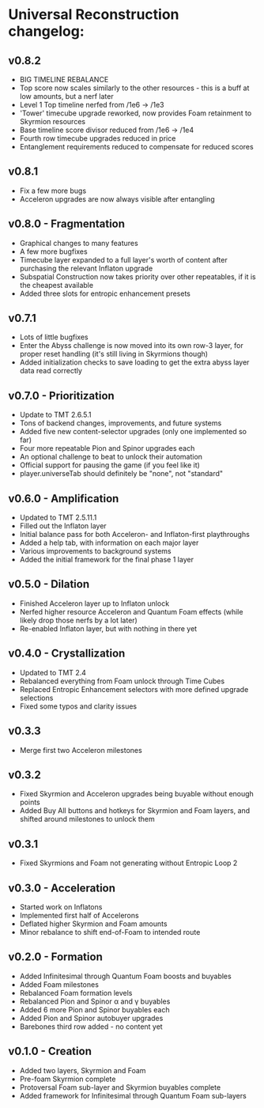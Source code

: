 # Universal Reconstruction changelog:

## v0.8.2
- BIG TIMELINE REBALANCE
- Top score now scales similarly to the other resources - this is a buff at low amounts, but a nerf later
- Level 1 Top timeline nerfed from /1e6 -> /1e3
- 'Tower' timecube upgrade reworked, now provides Foam retainment to Skyrmion resources
- Base timeline score divisor reduced from /1e6 -> /1e4
- Fourth row timecube upgrades reduced in price
- Entanglement requirements reduced to compensate for reduced scores

## v0.8.1
- Fix a few more bugs
- Acceleron upgrades are now always visible after entangling

## v0.8.0 - Fragmentation
- Graphical changes to many features
- A few more bugfixes
- Timecube layer expanded to a full layer's worth of content after purchasing the relevant Inflaton upgrade
- Subspatial Construction now takes priority over other repeatables, if it is the cheapest available
- Added three slots for entropic enhancement presets

## v0.7.1
- Lots of little bugfixes
- Enter the Abyss challenge is now moved into its own row-3 layer, for proper reset handling (it's still living in Skyrmions though)
- Added initialization checks to save loading to get the extra abyss layer data read correctly

## v0.7.0 - Prioritization
- Update to TMT 2.6.5.1
- Tons of backend changes, improvements, and future systems
- Added five new content-selector upgrades (only one implemented so far)
- Four more repeatable Pion and Spinor upgrades each
- An optional challenge to beat to unlock their automation
- Official support for pausing the game (if you feel like it)
- player.universeTab should definitely be "none", not "standard"

## v0.6.0 - Amplification
- Updated to TMT 2.5.11.1
- Filled out the Inflaton layer
- Initial balance pass for both Acceleron- and Inflaton-first playthroughs
- Added a help tab, with information on each major layer
- Various improvements to background systems
- Added the initial framework for the final phase 1 layer

## v0.5.0 - Dilation
- Finished Acceleron layer up to Inflaton unlock
- Nerfed higher resource Acceleron and Quantum Foam effects (while likely drop those nerfs by a lot later)
- Re-enabled Inflaton layer, but with nothing in there yet

## v0.4.0 - Crystallization
- Updated to TMT 2.4
- Rebalanced everything from Foam unlock through Time Cubes
- Replaced Entropic Enhancement selectors with more defined upgrade selections
- Fixed some typos and clarity issues

## v0.3.3
- Merge first two Acceleron milestones

## v0.3.2
- Fixed Skyrmion and Acceleron upgrades being buyable without enough points
- Added Buy All buttons and hotkeys for Skyrmion and Foam layers, and shifted around milestones to unlock them

## v0.3.1
- Fixed Skyrmions and Foam not generating without Entropic Loop 2

## v0.3.0 - Acceleration
- Started work on Inflatons
- Implemented first half of Accelerons
- Deflated higher Skyrmion and Foam amounts
- Minor rebalance to shift end-of-Foam to intended route

## v0.2.0 - Formation
- Added Infinitesimal through Quantum Foam boosts and buyables
- Added Foam milestones
- Rebalanced Foam formation levels
- Rebalanced Pion and Spinor α and γ buyables
- Added 6 more Pion and Spinor buyables each
- Added Pion and Spinor autobuyer upgrades
- Barebones third row added - no content yet

## v0.1.0 - Creation
- Added two layers, Skyrmion and Foam
- Pre-foam Skyrmion complete
- Protoversal Foam sub-layer and Skyrmion buyables complete
- Added framework for Infinitesimal through Quantum Foam sub-layers
